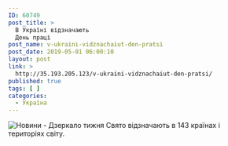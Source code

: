 ```yaml
---
ID: 60749
post_title: >
  В Україні відзначають
  День праці
post_name: v-ukraini-vidznachaiut-den-pratsi
post_date: 2019-05-01 06:00:10
layout: post
link: >
  http://35.193.205.123/v-ukraini-vidznachaiut-den-pratsi/
published: true
tags: [ ]
categories:
  - Україна
---
```

 <img src="https://image.zn.ua/media/images/645x426/Apr2019/229084.jpg" alt="Новини - Дзеркало тижня"/> Свято відзначають в 143 країнах і територіях світу. 